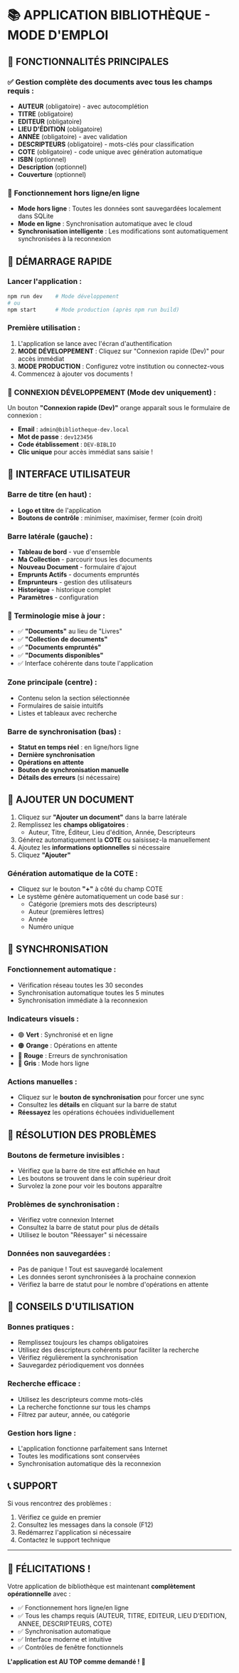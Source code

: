 # 📚 APPLICATION BIBLIOTHÈQUE - MODE D'EMPLOI

## 🎯 FONCTIONNALITÉS PRINCIPALES

### ✅ **Gestion complète des documents** avec tous les champs requis :
- **AUTEUR** (obligatoire) - avec autocomplétion
- **TITRE** (obligatoire)
- **EDITEUR** (obligatoire) 
- **LIEU D'ÉDITION** (obligatoire)
- **ANNÉE** (obligatoire) - avec validation
- **DESCRIPTEURS** (obligatoire) - mots-clés pour classification
- **COTE** (obligatoire) - code unique avec génération automatique
- **ISBN** (optionnel)
- **Description** (optionnel)
- **Couverture** (optionnel)

### 🔄 **Fonctionnement hors ligne/en ligne**
- **Mode hors ligne** : Toutes les données sont sauvegardées localement dans SQLite
- **Mode en ligne** : Synchronisation automatique avec le cloud
- **Synchronisation intelligente** : Les modifications sont automatiquement synchronisées à la reconnexion

## 🚀 **DÉMARRAGE RAPIDE**

### Lancer l'application :
```bash
npm run dev    # Mode développement
# ou
npm start      # Mode production (après npm run build)
```

### Première utilisation :
1. L'application se lance avec l'écran d'authentification
2. **MODE DÉVELOPPEMENT** : Cliquez sur "Connexion rapide (Dev)" pour accès immédiat
3. **MODE PRODUCTION** : Configurez votre institution ou connectez-vous
4. Commencez à ajouter vos documents !

### 🚀 **CONNEXION DÉVELOPPEMENT** (Mode dev uniquement) :
Un bouton **"Connexion rapide (Dev)"** orange apparaît sous le formulaire de connexion :
- **Email** : `admin@bibliotheque-dev.local`  
- **Mot de passe** : `dev123456`
- **Code établissement** : `DEV-BIBLIO`
- **Clic unique** pour accès immédiat sans saisie !

## 🎨 **INTERFACE UTILISATEUR**

### **Barre de titre** (en haut) :
- **Logo et titre** de l'application
- **Boutons de contrôle** : minimiser, maximiser, fermer (coin droit)

### **Barre latérale** (gauche) :
- **Tableau de bord** - vue d'ensemble
- **Ma Collection** - parcourir tous les documents
- **Nouveau Document** - formulaire d'ajout
- **Emprunts Actifs** - documents empruntés
- **Emprunteurs** - gestion des utilisateurs  
- **Historique** - historique complet
- **Paramètres** - configuration

### 🎯 **Terminologie mise à jour** :
- ✅ **"Documents"** au lieu de "Livres"
- ✅ **"Collection de documents"** 
- ✅ **"Documents empruntés"**
- ✅ **"Documents disponibles"**
- ✅ Interface cohérente dans toute l'application

### **Zone principale** (centre) :
- Contenu selon la section sélectionnée
- Formulaires de saisie intuitifs
- Listes et tableaux avec recherche

### **Barre de synchronisation** (bas) :
- **Statut en temps réel** : en ligne/hors ligne
- **Dernière synchronisation**
- **Opérations en attente**
- **Bouton de synchronisation manuelle**
- **Détails des erreurs** (si nécessaire)

## 📝 **AJOUTER UN DOCUMENT**

1. Cliquez sur **"Ajouter un document"** dans la barre latérale
2. Remplissez les **champs obligatoires** :
   - Auteur, Titre, Éditeur, Lieu d'édition, Année, Descripteurs
3. Générez automatiquement la **COTE** ou saisissez-la manuellement
4. Ajoutez les **informations optionnelles** si nécessaire
5. Cliquez **"Ajouter"**

### **Génération automatique de la COTE** :
- Cliquez sur le bouton **"+"** à côté du champ COTE
- Le système génère automatiquement un code basé sur :
  - Catégorie (premiers mots des descripteurs)
  - Auteur (premières lettres)
  - Année
  - Numéro unique

## 🔄 **SYNCHRONISATION**

### **Fonctionnement automatique** :
- Vérification réseau toutes les 30 secondes
- Synchronisation automatique toutes les 5 minutes
- Synchronisation immédiate à la reconnexion

### **Indicateurs visuels** :
- 🟢 **Vert** : Synchronisé et en ligne
- 🟠 **Orange** : Opérations en attente
- 🔴 **Rouge** : Erreurs de synchronisation  
- 🔴 **Gris** : Mode hors ligne

### **Actions manuelles** :
- Cliquez sur le **bouton de synchronisation** pour forcer une sync
- Consultez les **détails** en cliquant sur la barre de statut
- **Réessayez** les opérations échouées individuellement

## 🔧 **RÉSOLUTION DES PROBLÈMES**

### **Boutons de fermeture invisibles** :
- Vérifiez que la barre de titre est affichée en haut
- Les boutons se trouvent dans le coin supérieur droit
- Survolez la zone pour voir les boutons apparaître

### **Problèmes de synchronisation** :
- Vérifiez votre connexion Internet
- Consultez la barre de statut pour plus de détails
- Utilisez le bouton "Réessayer" si nécessaire

### **Données non sauvegardées** :
- Pas de panique ! Tout est sauvegardé localement
- Les données seront synchronisées à la prochaine connexion
- Vérifiez la barre de statut pour le nombre d'opérations en attente

## 📱 **CONSEILS D'UTILISATION**

### **Bonnes pratiques** :
- Remplissez toujours les champs obligatoires
- Utilisez des descripteurs cohérents pour faciliter la recherche
- Vérifiez régulièrement la synchronisation
- Sauvegardez périodiquement vos données

### **Recherche efficace** :
- Utilisez les descripteurs comme mots-clés
- La recherche fonctionne sur tous les champs
- Filtrez par auteur, année, ou catégorie

### **Gestion hors ligne** :
- L'application fonctionne parfaitement sans Internet
- Toutes les modifications sont conservées
- Synchronisation automatique dès la reconnexion

## 📞 **SUPPORT**

Si vous rencontrez des problèmes :
1. Vérifiez ce guide en premier
2. Consultez les messages dans la console (F12)
3. Redémarrez l'application si nécessaire
4. Contactez le support technique

---

## 🎉 **FÉLICITATIONS !**

Votre application de bibliothèque est maintenant **complètement opérationnelle** avec :
- ✅ Fonctionnement hors ligne/en ligne
- ✅ Tous les champs requis (AUTEUR, TITRE, EDITEUR, LIEU D'EDITION, ANNEE, DESCRIPTEURS, COTE)
- ✅ Synchronisation automatique
- ✅ Interface moderne et intuitive
- ✅ Contrôles de fenêtre fonctionnels

**L'application est AU TOP comme demandé !** 🚀